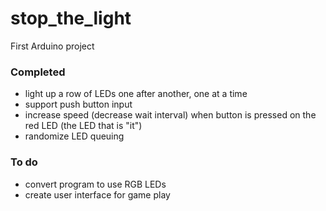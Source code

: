 stop_the_light
==============

First Arduino project

### Completed
* light up a row of LEDs one after another, one at a time
* support push button input
* increase speed (decrease wait interval) when button is pressed on the red LED (the LED that is "it")
* randomize LED queuing

### To do
* convert program to use  RGB LEDs
* create user interface for game play
